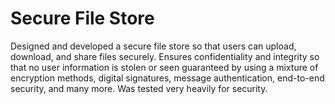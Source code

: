 # Secure File Store

Designed and developed a secure file store so that users can upload, download, and share files securely. Ensures confidentiality and integrity so that no user information is stolen or seen guaranteed by using a mixture of encryption methods, digital signatures, message authentication, end-to-end security, and many more. Was tested very heavily for security.
